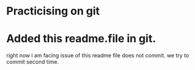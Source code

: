 # Practicising on git
# Added this readme.file in git.
right now i am facing issue of this readme file does not commit.
we try to commit second time.